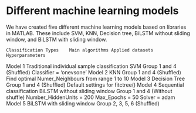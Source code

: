 # Different machine learning models

We have created five different machine learning models based on libraries in MATLAB. These include SVM, KNN, Decision tree, BiLSTM without sliding window, and BiLSTM with sliding window.

	Classification Types	Main algorithms	Applied datasets	Hyperparameters
Model 1	Traditional individual sample classification	SVM	Group 1 and 4 (Shuffled)	Classifier = ‘onevsone’
Model 2		KNN	Group 1 and 4 (Shuffled)	Find optimal Numer_Neighbours from range 1 to 10
Model 3		Decision Tree	Group 1 and 4 (Shuffled)	Default settings for fitctree()
Model 4	Sequential classification	BiLSTM without sliding window	Group 1 and 4 (Without shuffle)	Number_HiddenUnits = 200
Max_Epochs = 50
Solver = adam
Model 5		BiLSTM with sliding window	Group 2, 3, 5, 6 (Shuffled)	


